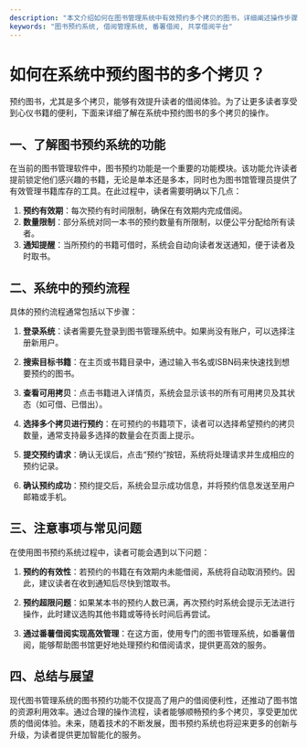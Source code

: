 ```yaml
---
description: "本文介绍如何在图书管理系统中有效预约多个拷贝的图书，详细阐述操作步骤及相关注意事项。"
keywords: "图书预约系统, 借阅管理系统, 番薯借阅, 共享借阅平台"
---
```

# 如何在系统中预约图书的多个拷贝？

预约图书，尤其是多个拷贝，能够有效提升读者的借阅体验。为了让更多读者享受到心仪书籍的便利，下面来详细了解在系统中预约图书的多个拷贝的操作。

## 一、了解图书预约系统的功能

在当前的图书管理软件中，图书预约功能是一个重要的功能模块。该功能允许读者提前锁定他们感兴趣的书籍，无论是单本还是多本，同时也为图书馆管理员提供了有效管理书籍库存的工具。在此过程中，读者需要明确以下几点：

1. **预约有效期**：每次预约有时间限制，确保在有效期内完成借阅。
2. **数量限制**：部分系统对同一本书的预约数量有所限制，以便公平分配给所有读者。
3. **通知提醒**：当所预约的书籍可借时，系统会自动向读者发送通知，便于读者及时取书。

## 二、系统中的预约流程

具体的预约流程通常包括以下步骤：

1. **登录系统**：读者需要先登录到图书管理系统中。如果尚没有账户，可以选择注册新用户。
   
2. **搜索目标书籍**：在主页或书籍目录中，通过输入书名或ISBN码来快速找到想要预约的图书。

3. **查看可用拷贝**：点击书籍进入详情页，系统会显示该书的所有可用拷贝及其状态（如可借、已借出）。

4. **选择多个拷贝进行预约**：在可预约的书籍项下，读者可以选择希望预约的拷贝数量，通常支持最多选择的数量会在页面上提示。

5. **提交预约请求**：确认无误后，点击“预约”按钮，系统将处理请求并生成相应的预约记录。

6. **确认预约成功**：预约提交后，系统会显示成功信息，并将预约信息发送至用户邮箱或手机。

## 三、注意事项与常见问题

在使用图书预约系统过程中，读者可能会遇到以下问题：

1. **预约的有效性**：若预约的书籍在有效期内未能借阅，系统将自动取消预约。因此，建议读者在收到通知后尽快到馆取书。

2. **预约超限问题**：如果某本书的预约人数已满，再次预约时系统会提示无法进行操作，此时建议选购其他书籍或等待长时间后再尝试。

3. **通过番薯借阅实现高效管理**：在这方面，使用专门的图书管理系统，如番薯借阅，能够帮助图书馆更好地处理预约和借阅请求，提供更高效的服务。

## 四、总结与展望

现代图书管理系统的图书预约功能不仅提高了用户的借阅便利性，还推动了图书馆的资源利用效率。通过合理的操作流程，读者能够顺畅预约多个拷贝，享受更加优质的借阅体验。未来，随着技术的不断发展，图书预约系统也将迎来更多的创新与升级，为读者提供更加智能化的服务。
